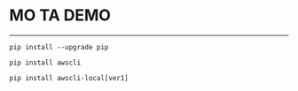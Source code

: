 # MO TA DEMO

***
`pip install --upgrade pip`

`pip install awscli`

`pip install awscli-local[ver1]`


